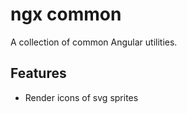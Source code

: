 # ngx common

A collection of common Angular utilities.

## Features

- Render icons of svg sprites
